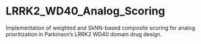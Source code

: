 # LRRK2_WD40_Analog_Scoring
Implementation of weighted and SkNN-based composite scoring for analog prioritization in Parkinson’s LRRK2 WD40 domain drug design.
